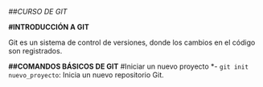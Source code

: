 *##CURSO DE GIT*

**#INTRODUCCIÓN A GIT**

Git es un sistema de control de versiones, donde los cambios en el código son registrados.

**##COMANDOS BÁSICOS DE GIT**
#Iniciar un nuevo proyecto
*- `git init nuevo_proyecto`: Inicia un nuevo repositorio Git.
